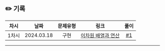 ## ✏️ 기록   

| 차시 |     날짜     | 문제유형 |                         링크                          |                           풀이                            |
|:----:|:----------:|:----:|:---------------------------------------------------:|:-------------------------------------------------------:|
| 1차시 | 2024.03.18 |  구현  | [이차원 배열과 연산](https://www.acmicpc.net/problem/17140) | [#1](https://github.com/AlgoLeadMe/AlgoLeadMe-9/pull/5) |
---
